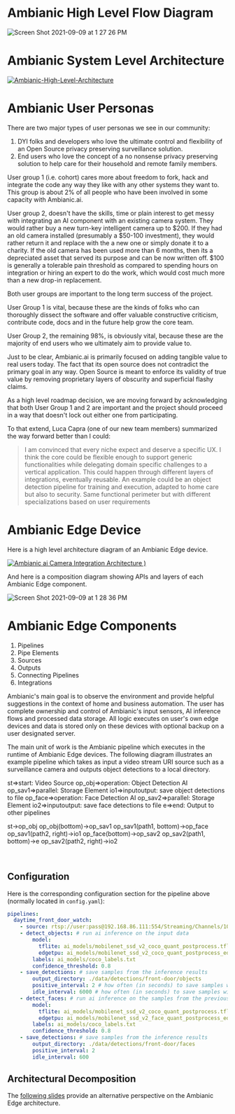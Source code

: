 # Ambianic High Level Flow Diagram

![Screen Shot 2021-09-09 at 1 27 26 PM](https://user-images.githubusercontent.com/2234901/132743055-81d867b3-75e9-4433-a494-8e3a248a4f9c.png)



# Ambianic System Level Architecture

[![Ambianic-High-Level-Architecture](https://user-images.githubusercontent.com/2234901/112674881-73f7df00-8e34-11eb-9447-71a5a358bee5.png)](https://drive.google.com/file/d/13vtPDpW_wmE73YJ0lnIXF3xyPqGOYE22/view?usp=sharing)

# Ambianic User Personas

There are two major types of user personas we see in our community:
1. DYI folks and developers who love the ultimate control and flexibility of an Open Source privacy preserving surveillance solution.
2. End users who love the concept of a no nonsense privacy preserving solution to help care for their household and remote family members.

User group 1 (i.e. cohort) cares more about freedom to fork, hack and integrate the code any way they like with any other systems they want to. This group is about 2% of all people who have been involved in some capacity with Ambianic.ai.

User group 2, doesn't have the skills, time or plain interest to get messy with integrating an AI component with an existing camera system. They would rather buy a new turn-key intelligent camera up to $200. If they had an old camera installed (presumably a $50-100 investment), they would rather return it and replace with the a new one or simply donate it to a charity. If the old camera has been used more than 6 months, then its a depreciated asset that served its purpose and can be now written off. $100 is generally a tolerable pain threshold as compared to spending hours on integration or hiring an expert to do the work, which would cost much more than a new drop-in replacement.

Both user groups are important to the long term success of the project.

User Group 1 is vital, because these are the kinds of folks who can thoroughly dissect the software and offer valuable constructive criticism, contribute code, docs and in the future help grow the core team.

User Group 2, the remaining 98%, is obviously vital, because these are the majority of end users who we ultimately aim to provide value to. 

Just to be clear, Ambianic.ai is primarily focused on adding tangible value to real users today. The fact that its open source does not contradict the primary goal in any way. Open Source is meant to enforce its validity of true value by removing proprietary layers of obscurity and superficial flashy claims. 

As a high level roadmap decision, we are moving forward by acknowledging that both User Group 1 and 2 are important and the project should proceed in a way that doesn't lock out either one from participating.

To that extend, Luca Capra (one of our new team members) summarized the way forward better than I could:

> I am convinced that every niche expect and deserve a specific UX. I think the core could be flexible enough to support generic functionalities while delegating domain specific challenges to a vertical application. This could happen through different layers of integrations, eventually reusable. An example could be an object detection pipeline for training and execution, adapted to home care but also to security. Same functional perimeter but with different specializations based on user requirements

# Ambianic Edge Device

Here is a high level architecture diagram of an Ambianic Edge device.

[![Ambianic ai Camera Integration Architecture](https://user-images.githubusercontent.com/2234901/112674989-9984e880-8e34-11eb-8871-e65908f4f006.png)
)](https://drive.google.com/file/d/1taVlFu6r2jULWPpvdm1hO65WOxlNSw8R/view?usp=sharing)

And here is a composition diagram showing APIs and layers of each Ambianic Edge component.

![Screen Shot 2021-09-09 at 1 28 36 PM](https://user-images.githubusercontent.com/2234901/132742878-946677bc-990e-4eaa-af35-aeba091607c1.png)


# Ambianic Edge Components

1.  Pipelines
2.  Pipe Elements
3.  Sources
4.  Outputs
5.  Connecting Pipelines
6.  Integrations

Ambianic's main goal is to observe the environment and provide helpful
suggestions in the context of home and business automation. The user has
complete ownership and control of Ambianic's input sensors, AI inference flows
and processed data storage. All logic executes on user's own edge devices and
data is stored only on these devices with optional backup on
 a user designated server.

The main unit of work is the Ambianic pipeline which executes in the runtime of
Ambianic Edge devices.
The following diagram illustrates an example pipeline which takes as input
a video stream URI source such as a surveillance camera and
outputs object detections to a local directory.

<div class="diagram">
st=>start: Video Source
op_obj=>operation: Object Detection AI
op_sav1=>parallel: Storage Element
io1=>inputoutput: save object detections to file
op_face=>operation: Face Detection AI
op_sav2=>parallel: Storage Element
io2=>inputoutput: save face detections to file
e=>end: Output to other pipelines

st->op_obj
op_obj(bottom)->op_sav1
op_sav1(path1, bottom)->op_face
op_sav1(path2, right)->io1
op_face(bottom)->op_sav2
op_sav2(path1, bottom)->e
op_sav2(path2, right)->io2
</div>

<script>
$(".diagram").flowchart();
</script>

<br/>

## Configuration

Here is the corresponding configuration section for the pipeline above
(normally located in `config.yaml`):

```yaml
pipelines:
  daytime_front_door_watch:
    - source: rtsp://user:pass@192.168.86.111:554/Streaming/Channels/101
    - detect_objects: # run ai inference on the input data
        model:
          tflite: ai_models/mobilenet_ssd_v2_coco_quant_postprocess.tflite
          edgetpu: ai_models/mobilenet_ssd_v2_coco_quant_postprocess_edgetpu.tflite
        labels: ai_models/coco_labels.txt
        confidence_threshold: 0.8
    - save_detections: # save samples from the inference results
        output_directory: ./data/detections/front-door/objects
        positive_interval: 2 # how often (in seconds) to save samples with ANY results above the confidence threshold
        idle_interval: 6000 # how often (in seconds) to save samples with NO results above the confidence threshold
    - detect_faces: # run ai inference on the samples from the previous element output
        model:
          tflite: ai_models/mobilenet_ssd_v2_coco_quant_postprocess.tflite
          edgetpu: ai_models/mobilenet_ssd_v2_face_quant_postprocess_edgetpu.tflite
        labels: ai_models/coco_labels.txt
        confidence_threshold: 0.8
    - save_detections: # save samples from the inference results
        output_directory: ./data/detections/front-door/faces
        positive_interval: 2
        idle_interval: 600
```

## Architectural Decomposition

The [following slides](https://docs.google.com/presentation/d/1VBDBpVR1ujHoi1g6NeFYiy7r9xflfYXNJ0jg6izEX7g/edit?usp=sharing) provide an alternative perspective on the Ambianic Edge architecture.
